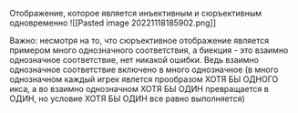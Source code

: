 Отображение, которое является инъективным и сюръективным одновременно
![[Pasted image 20221118185902.png]]

Важно: несмотря на то, что сюръективное отображение является примером много однозначного соответствия, а биекция - это взаимно однозначное соответствие, нет никакой ошибки. Ведь взаимно однозначное соответствие включено в много однозначное (в много однозначном каждый игрек явлется прообразом ХОТЯ БЫ ОДНОГО икса, а во взаимно однозначном ХОТЯ БЫ ОДИН превращается в ОДИН, но условие ХОТЯ БЫ ОДИН все равно выполняется)